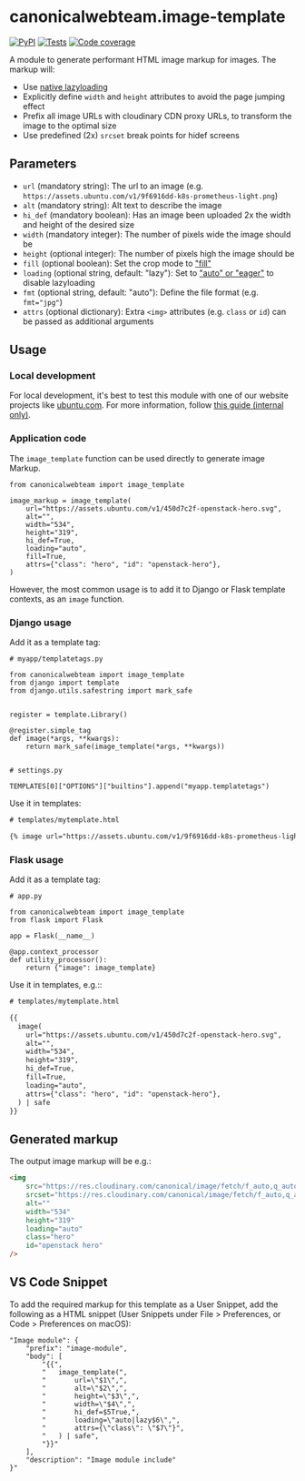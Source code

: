 # canonicalwebteam.image-template

[![PyPI](https://img.shields.io/pypi/v/canonicalwebteam.image-template)](https://pypi.org/project/canonicalwebteam.image-template/)
[![Tests](https://github.com/canonical-web-and-design/canonicalwebteam.image-template/workflows/Tests/badge.svg)](https://github.com/canonical-web-and-design/canonicalwebteam.image-template/actions?query=workflow%3ATests)
[![Code coverage](https://codecov.io/gh/canonical-web-and-design/canonicalwebteam.image-template/branch/main/graph/badge.svg)](https://codecov.io/gh/canonical-web-and-design/canonicalwebteam.image-template)

A module to generate performant HTML image markup for images. The markup
will:

- Use [native lazyloading](https://addyosmani.com/blog/lazy-loading/)
- Explicitly define `width` and `height` attributes to avoid the page jumping effect
- Prefix all image URLs with cloudinary CDN proxy URLs, to transform the image to the optimal size
- Use predefined (2x) `srcset` break points for hidef screens

## Parameters

- `url` (mandatory string): The url to an image (e.g. `https://assets.ubuntu.com/v1/9f6916dd-k8s-prometheus-light.png`)
- `alt` (mandatory string): Alt text to describe the image
- `hi_def` (mandatory boolean): Has an image been uploaded 2x the width and height of the desired size
- `width` (mandatory integer): The number of pixels wide the image should be
- `height` (optional integer): The number of pixels high the image should be
- `fill` (optional boolean): Set the crop mode to ["fill"](https://cloudinary.com/documentation/image_transformation_reference#crop_parameter)
- `loading` (optional string, default: "lazy"): Set to ["auto" or "eager"](https://addyosmani.com/blog/lazy-loading/) to disable lazyloading
- `fmt` (optional string, default: "auto"): Define the file format (e.g. `fmt="jpg"`)
- `attrs` (optional dictionary): Extra `<img>` attributes (e.g. `class` or `id`) can be passed as additional arguments

## Usage

### Local development

For local development, it's best to test this module with one of our website projects like [ubuntu.com](https://github.com/canonical-web-and-design/ubuntu.com/). For more information, follow [this guide (internal only)](https://discourse.canonical.com/t/how-to-run-our-python-modules-for-local-development/308).

### Application code

The `image_template` function can be used directly to generate image Markup.

``` python3
from canonicalwebteam import image_template

image_markup = image_template(
    url="https://assets.ubuntu.com/v1/450d7c2f-openstack-hero.svg",
    alt="",
    width="534",
    height="319",
    hi_def=True,
    loading="auto",
	fill=True,
    attrs={"class": "hero", "id": "openstack-hero"},
)
```

However, the most common usage is to add it to Django or Flask template contexts, as an `image` function.

### Django usage

Add it as a template tag:

``` python3
# myapp/templatetags.py

from canonicalwebteam import image_template
from django import template
from django.utils.safestring import mark_safe


register = template.Library()

@register.simple_tag
def image(*args, **kwargs):
    return mark_safe(image_template(*args, **kwargs))


# settings.py

TEMPLATES[0]["OPTIONS"]["builtins"].append("myapp.templatetags")
```

Use it in templates:

``` html
# templates/mytemplate.html

{% image url="https://assets.ubuntu.com/v1/9f6916dd-k8s-prometheus-light.png" alt="Operational dashboard" width="1040" height="585" hi_def=True fill=True %}
```

### Flask usage

Add it as a template tag:

``` python3
# app.py

from canonicalwebteam import image_template
from flask import Flask

app = Flask(__name__)

@app.context_processor
def utility_processor():
    return {"image": image_template}
```

Use it in templates, e.g.::

``` html
# templates/mytemplate.html

{{
  image(
    url="https://assets.ubuntu.com/v1/450d7c2f-openstack-hero.svg",
    alt="",
    width="534",
    height="319",
    hi_def=True,
	fill=True,
    loading="auto",
    attrs={"class": "hero", "id": "openstack-hero"},
  ) | safe
}}
```

## Generated markup

The output image markup will be e.g.:

``` html
<img
    src="https://res.cloudinary.com/canonical/image/fetch/f_auto,q_auto,fl_sanitize,w_534,h_319,c_fill/https://assets.ubuntu.com/v1/450d7c2f-openstack-hero.svg"
    srcset="https://res.cloudinary.com/canonical/image/fetch/f_auto,q_auto,fl_sanitize,w_1068,h_638,c_fill/https://assets.ubuntu.com/v1/450d7c2f-openstack-hero.svg 2x"
    alt=""
    width="534"
    height="319"
    loading="auto"
    class="hero"
    id="openstack hero"
/>
```

## VS Code Snippet

To add the required markup for this template as a User Snippet, add the following as a HTML snippet (User Snippets under File > Preferences, or Code > Preferences on macOS):

```
"Image module": {
	"prefix": "image-module",
	"body": [
		"{{",
		"	image_template(",
		"		url=\"$1\",",
		"		alt=\"$2\",",
		"		height=\"$3\",",
		"		width=\"$4\",",
		"		hi_def=$5True,",
		"		loading=\"auto|lazy$6\",",
		"		attrs={\"class\": \"$7\"}",
		"	) | safe",
		"}}"
	],
	"description": "Image module include"
}"
```
